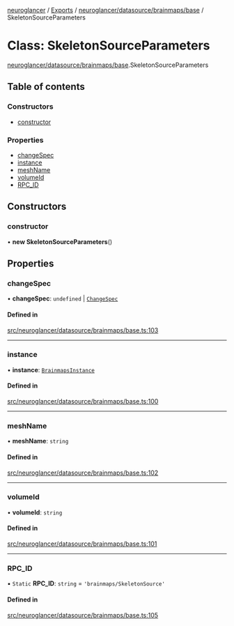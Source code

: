 [neuroglancer](../README.md) / [Exports](../modules.md) / [neuroglancer/datasource/brainmaps/base](../modules/neuroglancer_datasource_brainmaps_base.md) / SkeletonSourceParameters

# Class: SkeletonSourceParameters

[neuroglancer/datasource/brainmaps/base](../modules/neuroglancer_datasource_brainmaps_base.md).SkeletonSourceParameters

## Table of contents

### Constructors

- [constructor](neuroglancer_datasource_brainmaps_base.SkeletonSourceParameters.md#constructor)

### Properties

- [changeSpec](neuroglancer_datasource_brainmaps_base.SkeletonSourceParameters.md#changespec)
- [instance](neuroglancer_datasource_brainmaps_base.SkeletonSourceParameters.md#instance)
- [meshName](neuroglancer_datasource_brainmaps_base.SkeletonSourceParameters.md#meshname)
- [volumeId](neuroglancer_datasource_brainmaps_base.SkeletonSourceParameters.md#volumeid)
- [RPC\_ID](neuroglancer_datasource_brainmaps_base.SkeletonSourceParameters.md#rpc_id)

## Constructors

### constructor

• **new SkeletonSourceParameters**()

## Properties

### changeSpec

• **changeSpec**: `undefined` \| [`ChangeSpec`](neuroglancer_datasource_brainmaps_base.ChangeSpec.md)

#### Defined in

[src/neuroglancer/datasource/brainmaps/base.ts:103](https://github.com/ActiveBrainAtlas2/neuroglancer/blob/034b457d/src/neuroglancer/datasource/brainmaps/base.ts#L103)

___

### instance

• **instance**: [`BrainmapsInstance`](../interfaces/neuroglancer_datasource_brainmaps_api.BrainmapsInstance.md)

#### Defined in

[src/neuroglancer/datasource/brainmaps/base.ts:100](https://github.com/ActiveBrainAtlas2/neuroglancer/blob/034b457d/src/neuroglancer/datasource/brainmaps/base.ts#L100)

___

### meshName

• **meshName**: `string`

#### Defined in

[src/neuroglancer/datasource/brainmaps/base.ts:102](https://github.com/ActiveBrainAtlas2/neuroglancer/blob/034b457d/src/neuroglancer/datasource/brainmaps/base.ts#L102)

___

### volumeId

• **volumeId**: `string`

#### Defined in

[src/neuroglancer/datasource/brainmaps/base.ts:101](https://github.com/ActiveBrainAtlas2/neuroglancer/blob/034b457d/src/neuroglancer/datasource/brainmaps/base.ts#L101)

___

### RPC\_ID

▪ `Static` **RPC\_ID**: `string` = `'brainmaps/SkeletonSource'`

#### Defined in

[src/neuroglancer/datasource/brainmaps/base.ts:105](https://github.com/ActiveBrainAtlas2/neuroglancer/blob/034b457d/src/neuroglancer/datasource/brainmaps/base.ts#L105)
